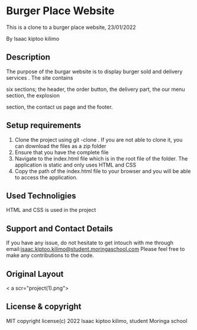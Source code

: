 # Burger Place Website

This is a clone to a burger place website, 23/01/2022

By Isaac kiptoo kilimo

## Description

The purpose of the burgar website is to display burger sold and delivery services . The site contains 

six sections; the header, the order button, the delivery part, the our menu section, the explosion 

section, the contact us page and the footer.

## Setup requirements
<ol>
<li>Clone the project using git -clone . If you are not able to clone it, you can download the files as a zip folder</li>
<li>Ensure that you have the complete file</li>
<li>Navigate to the index.html file which is in the root file of the folder. The application is static and only uses HTML and CSS</li>
<li>Copy the path of the index.html file to your browser and you will be able to access the application.</li>
</ol>

## Used Technoligies

HTML and CSS is used in the project

## Support and Contact Details

If you have any issue, do not hesitate to get intouch with me through 
email:isaac.kiptoo.kilimo@student.moringaschool.com 
Please feel free to make any contributions to the code.

## Original Layout
< a scr="project(1).png">

## License & copyright

MIT copyright license(c) 2022 Isaac kiptoo kilimo, student Moringa school

